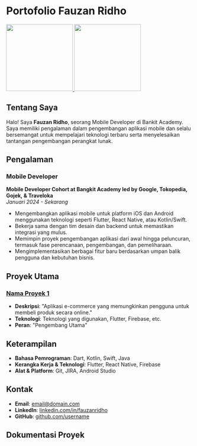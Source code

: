 # Portofolio Fauzan Ridho
<p align="left">
<a href="https://github.com/fauzanridho">
  <img height="180em" src="https://github-readme-stats-eight-theta.vercel.app/api?username=fauzanridho&show_icons=true&theme=algolia&include_all_commits=true&count_private=true"/>
  <img height="180em" src="https://github-readme-stats-eight-theta.vercel.app/api/top-langs/?username=fauzanridho&layout=compact&theme=algolia"/>
</a>
</p>

## Tentang Saya

Halo! Saya **Fauzan Ridho**, seorang Mobile Developer di Bankit Academy. Saya memiliki pengalaman dalam pengembangan aplikasi mobile dan selalu bersemangat untuk mempelajari teknologi terbaru serta menyelesaikan tantangan pengembangan perangkat lunak.

## Pengalaman

### Mobile Developer
**Mobile Developer Cohort at Bangkit Academy led by Google, Tokopedia, Gojek, & Traveloka**  
*Januari 2024 - Sekarang*

- Mengembangkan aplikasi mobile untuk platform iOS dan Android menggunakan teknologi seperti Flutter, React Native, atau Kotlin/Swift.
- Bekerja sama dengan tim desain dan backend untuk memastikan integrasi yang mulus.
- Memimpin proyek pengembangan aplikasi dari awal hingga peluncuran, termasuk fase perencanaan, pengembangan, dan pemeliharaan.
- Mengimplementasikan berbagai fitur baru berdasarkan umpan balik pengguna dan kebutuhan bisnis.

## Proyek Utama

### [Nama Proyek 1](URL)
- **Deskripsi**: "Aplikasi e-commerce yang memungkinkan pengguna untuk membeli produk secara online."
- **Teknologi**: Teknologi yang digunakan, Flutter, Firebase, etc.
- **Peran**: "Pengembang Utama"


## Keterampilan

- **Bahasa Pemrograman**: Dart, Kotlin, Swift, Java
- **Kerangka Kerja & Teknologi**: Flutter, React Native, Firebase
- **Alat & Platform**: Git, JIRA, Android Studio

## Kontak

- **Email**: [email@domain.com](mailto:fauzanridho123456@gmail.com)
- **LinkedIn**: [linkedin.com/in/fauzanridho](https://linkedin.com/in/fauzanridho)
- **GitHub**: [github.com/username](https://github.com/fauzanridho)

## Dokumentasi Proyek


